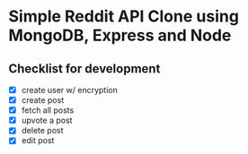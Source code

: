 # Simple Reddit API Clone using MongoDB, Express and Node

## Checklist for development
- [x] create user w/ encryption
- [x] create post 
- [x] fetch all posts
- [x] upvote a post
- [x] delete post 
- [x] edit post 
